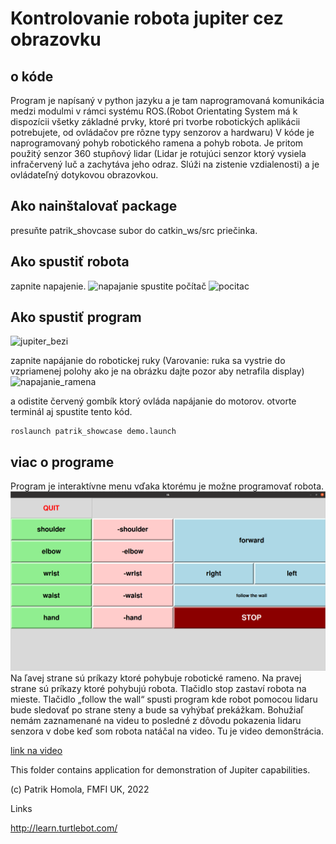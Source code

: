 # Kontrolovanie robota jupiter cez obrazovku

## o kóde 
Program je napísaný  v python jazyku a je tam naprogramovaná komunikácia medzi modulmi v rámci systému ROS.(Robot Orientating System má k dispozícii všetky základné prvky, ktoré pri tvorbe robotických aplikácii potrebujete, od ovládačov pre rôzne typy senzorov a hardwaru)
V kóde je naprogramovaný pohyb robotického ramena a pohyb robota. Je pritom použitý senzor 360 stupňový lidar (Lidar je rotujúci senzor ktorý vysiela infračervený luč a zachytáva jeho odraz. Slúži na zistenie vzdialenosti) a je ovládateľný dotykovou obrazovkou.

## Ako nainštalovať package
presuňte patrik_shovcase subor do catkin_ws/src priečinka.
## Ako spustiť robota
zapnite napajenie.
![napajanie](https://user-images.githubusercontent.com/33252560/176631225-c3bc9f43-f69f-48af-ac9b-58d00f1a71bc.jpg)
spustite počítač
![pocitac](https://user-images.githubusercontent.com/33252560/176631252-8e9b3df5-c819-44a2-8a04-b211a2a93060.jpg)

## Ako spustiť program
![jupiter_bezi](https://user-images.githubusercontent.com/33252560/176631163-2d298ca6-b772-43d4-9838-412c8aed450a.jpg)

zapnite napájanie do robotickej ruky (Varovanie: ruka sa vystrie do vzpriamenej polohy ako je na obrázku dajte pozor aby netrafila display)
![napajanie_ramena](https://user-images.githubusercontent.com/33252560/176631236-86f6b43f-70ce-417b-8038-f0ffe9a2e0ea.jpg)

a odistite červený gombík ktorý ovláda napájanie do motorov.
otvorte terminál aj spustite tento kód.
```
roslaunch patrik_showcase demo.launch
```
## viac o programe
Program je interaktívne menu vďaka ktorému je možne programovať robota.
![menu](screenshot_aplikacie.png)
Na ľavej strane sú príkazy ktoré pohybuje robotické rameno. Na pravej strane sú príkazy ktoré pohybujú robota. 
Tlačidlo stop zastaví robota na mieste. Tlačidlo „follow the wall“  spusti program kde robot pomocou lidaru bude sledovať po strane steny a bude sa vyhýbať prekážkam. Bohužiaľ nemám zaznamenané na videu to posledné z dôvodu pokazenia lidaru senzora v dobe keď som robota natáčal na video.  Tu je video demonštrácia.

[link na video](https://www.youtube.com/watch?v=hhut5zByEuA)




This folder contains application for demonstration of Jupiter capabilities.

(c) Patrik Homola, FMFI UK, 2022

Links

http://learn.turtlebot.com/
